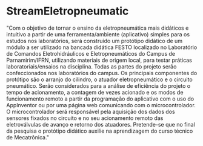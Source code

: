 # StreamEletropneumatic
"Com o objetivo de tornar o ensino da eletropneumática mais didáticos e intuitivo a partir de uma ferramenta/ambiente (aplicativo) simples para os estudos nos laboratórios, será construído um protótipo didático de um módulo a ser utilizado na bancada didática FESTO localizado no Laboratório de Comandos Eletrohidráulicos e Eletropneumáticos do Campus de Parnamirim/IFRN, utilizando materiais de origem local, para testar práticas laboratoriais/ensaios na disciplina. Todas as partes do projeto serão confeccionados nos laboratórios do campus. Os principais componentes do protótipo são o arranjo do cilindro, o atuador eletropneumático e o circuito pneumático. Serão considerados para a análise de eficiência do projeto o tempo de acionamento, a contagem de vezes acionado e os modos de funcionamento remoto a partir da programação do aplicativo com o uso do AppInventor ou por uma página web comunicando com o microcontrolador. O microcontrolador será responsável pela aquisição dos dados dos sensores fixados no circuito e no seu acionamento remoto das eletroválvulas de avanço e retorno dos atuadores. Pretende-se que no final da pesquisa o protótipo didático auxilie na aprendizagem do curso técnico de Mecatrônica."
